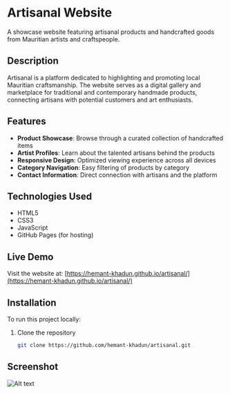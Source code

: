 # Artisanal Website

A showcase website featuring artisanal products and handcrafted goods from Mauritian artists and craftspeople.

## Description

Artisanal is a platform dedicated to highlighting and promoting local Mauritian craftsmanship. The website serves as a digital gallery and marketplace for traditional and contemporary handmade products, connecting artisans with potential customers and art enthusiasts.

## Features

- **Product Showcase**: Browse through a curated collection of handcrafted items
- **Artist Profiles**: Learn about the talented artisans behind the products
- **Responsive Design**: Optimized viewing experience across all devices
- **Category Navigation**: Easy filtering of products by category
- **Contact Information**: Direct connection with artisans and the platform

## Technologies Used

- HTML5
- CSS3
- JavaScript
- GitHub Pages (for hosting)

## Live Demo

Visit the website at: [https://hemant-khadun.github.io/artisanal/](https://hemant-khadun.github.io/artisanal/)

## Installation

To run this project locally:

1. Clone the repository
   ```bash
   git clone https://github.com/hemant-khadun/artisanal.git

## Screenshot

   ![Alt text](https://raw.githubusercontent.com/Hemant-khadun/artisanal/refs/heads/main/Screenshot%20Artisanal.png)
